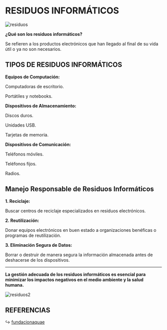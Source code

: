 # RESIDUOS INFORMÁTICOS

![residuos](https://www.europarl.europa.eu/resources/library/images/20201211PHT93603/20201211PHT93603-cl.jpg)



**¿Qué son los residuos informáticos?**

Se refieren a los productos electrónicos que han llegado al final de su vida útil o ya no son necesarios. 

##  TIPOS DE RESIDUOS INFORMÁTICOS

**Equipos de Computación:**

Computadoras de escritorio.

Portátiles y notebooks.


**Dispositivos de Almacenamiento:**

Discos duros.

Unidades USB.

Tarjetas de memoria.


**Dispositivos de Comunicación:**

Teléfonos móviles.

Teléfonos fijos.

Radios.


## Manejo Responsable de Residuos Informáticos

**1. Reciclaje:**

Buscar centros de reciclaje especializados en residuos electrónicos.

**2. Reutilización:**

Donar equipos electrónicos en buen estado a organizaciones benéficas o programas de reutilización.

**3. Eliminación Segura de Datos:**

Borrar o destruir de manera segura la información almacenada antes de deshacerse de los dispositivos.


---


**La gestión adecuada de los residuos informáticos es esencial para minimizar los impactos negativos en el medio ambiente y la salud humana.**



![residuos2](https://9nn.339.mwp.accessdomain.com/wp-content/uploads/2023/06/basura-electronica.jpg)


## REFERENCIAS 

:arrow_right_hook: [fundacionaquae](https://www.fundacionaquae.org/wiki/residuos-electronicos-que-son-y-que-hacer-con-ellos/)


